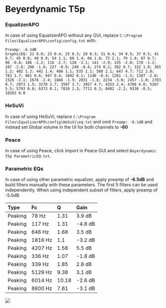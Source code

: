 # Beyerdynamic T5p

### EqualizerAPO
In case of using EqualizerAPO without any GUI, replace `C:\Program Files\EqualizerAPO\config\config.txt`
with:
```
Preamp: -6.1dB
GraphicEQ: 21 0.0; 23 0.4; 25 0.3; 28 0.3; 31 0.4; 34 0.5; 37 0.5; 41 0.7; 45 0.8; 49 0.9; 54 1.1; 60 1.4; 66 1.8; 72 2.1; 79 1.9; 87 0.7; 96 -0.8; 106 -2.2; 116 -2.7; 128 -3.1; 141 -2.9; 155 -2.0; 170 -1.2; 187 -2.0; 206 -1.6; 227 -0.9; 249 -0.4; 274 0.2; 302 0.7; 332 1.0; 365 1.2; 402 1.2; 442 1.4; 486 1.1; 535 1.1; 588 2.1; 647 4.7; 712 2.0; 783 1.7; 861 0.6; 947 0.4; 1042 0.1; 1146 -0.4; 1261 -1.5; 1387 -2.0; 1526 -2.1; 1678 -2.4; 1846 -1.9; 2031 -1.8; 2234 -3.0; 2457 -1.0; 2703 0.7; 2973 1.5; 3270 2.7; 3597 3.7; 3957 4.7; 4353 2.4; 4788 6.0; 5267 5.5; 5793 0.8; 6373 0.1; 7010 2.3; 7711 0.2; 8482 -2.2; 9330 -0.5; 10263 0.0
```

### HeSuVi
In case of using HeSuVi, replace `C:\Program Files\EqualizerAPO\config\HeSuVi\eq.txt` and omit `Preamp:
-6.1dB` and instead set Global volume in the UI for both channels to **-60**

### Peace
In case of using Peace, click *Import* in Peace GUI and select `Beyerdynamic T5p ParametricEQ.txt`.

### Parametric EQs
In case of using other parametric equalizer, apply preamp of **-6.5dB** and build filters manually
with these parameters. The first 5 filters can be used independently.
When using independent subset of filters, apply preamp of -5.0dB.

| Type    | Fc      |     Q | Gain    |
|:--------|:--------|:------|:--------|
| Peaking | 78 Hz   |  1.31 | 3.9 dB  |
| Peaking | 117 Hz  |  1.31 | -4.8 dB |
| Peaking | 646 Hz  |  1.68 | 3.5 dB  |
| Peaking | 1816 Hz |  1.1  | -3.2 dB |
| Peaking | 4207 Hz |  1.58 | 5.5 dB  |
| Peaking | 336 Hz  |  1.07 | -1.8 dB |
| Peaking | 339 Hz  |  1.85 | 2.8 dB  |
| Peaking | 5129 Hz |  9.38 | 3.1 dB  |
| Peaking | 6014 Hz | 10.18 | -2.6 dB |
| Peaking | 8600 Hz |  7.61 | -3.1 dB |

![](https://raw.githubusercontent.com/jaakkopasanen/AutoEq/master/results/innerfidelity/sbaf-serious/Beyerdynamic%20T5p/Beyerdynamic%20T5p.png)